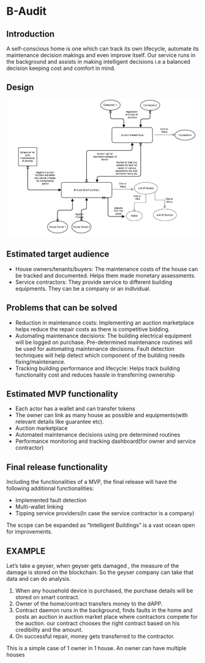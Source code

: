 # B-Audit

## Introduction

A self-conscious home is one which can track its own lifecycle, automate its maintenance decision makings and even improve itself. Our service runs in the background and assists in making intelligent decisions i.e a balanced decision keeping cost and comfort in mind.

## Design
![alt text](https://github.com/sameer2800/B-Audit/blob/master/static/images/b-audit.png?raw=true)

## Estimated target audience

* House owners/tenants/buyers: The maintenance costs of the house can be tracked and documented. Helps them made monetary assessments.
* Service contractors: They provide service to different building equipments. They can be a company or an individual.

## Problems that can be solved

* Reduction in maintenance costs: Implementing an auction marketplace helps reduce the repair costs as there is competitive bidding.
* Automating maintenance decisions: The building electrical equipment will be logged on purchase. Pre-determined maintenance routines will be used for automating maintenance decisions. Fault detection techniques will help detect which component of the building needs fixing/maintenance.
* Tracking building performance and lifecycle: Helps track building functionality cost and reduces hassle in transferring ownership

## Estimated MVP functionality

* Each actor has a wallet and can transfer tokens
* The owner can link as many house as possible and equipments(with relevant details like guarantee etc).
* Auction marketplace
* Automated maintenance decisions using pre determined routines
* Performance monitoring and tracking dashboard(for owner and service contractor)

## Final release functionality

Including the functionalities of a MVP, the final release will have the following additional functionalities:

* Implemented fault detection
* Multi-wallet linking
* Tipping service providers(In case the service contractor is a company)

The scope can be expanded as “Intelligent Buildings” is a vast ocean open for improvements.

## EXAMPLE

Let’s take a geyser, when geyser gets damaged , the measure of the damage is stored on the blockchain. So the geyser company can take that data and can do analysis.
1. When any household device is purchased, the purchase details will be stored on smart contract.
2. Owner of the home/contract transfers  money to the dAPP.
3. Contract daemon runs in the background, finds faults in the home and posts an auction in auction market place where contractors compete for the auction. our contract chooses the right contract based on his credibility and the amount.
4. On successful repair, money gets transferred to the contractor.

This is a simple case of 1 owner in 1 house. An owner can have multiple houses
